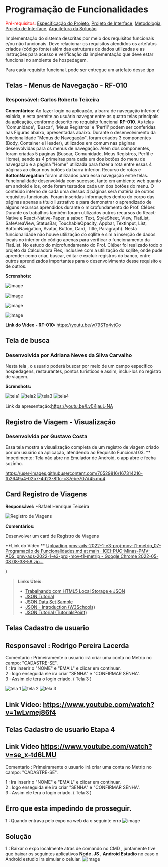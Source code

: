 # Programação de Funcionalidades

<span style="color:red">Pré-requisitos: <a href="2-Especificação do Projeto.md"> Especificação do Projeto</a></span>, <a href="3-Projeto de Interface.md"> Projeto de Interface</a>, <a href="4-Metodologia.md"> Metodologia</a>, <a href="3-Projeto de Interface.md"> Projeto de Interface</a>, <a href="5-Arquitetura da Solução.md"> Arquitetura da Solução</a>

Implementação do sistema descritas por meio dos requisitos funcionais e/ou não funcionais. Deve relacionar os requisitos atendidos os artefatos criados (código fonte) além das estruturas de dados utilizadas e as instruções para acesso e verificação da implementação que deve estar funcional no ambiente de hospedagem.

Para cada requisito funcional, pode ser entregue um artefato desse tipo

## Telas - Menus de Navegação - RF-010

### **Responsável:** Carlos Roberto Teixeira

**Comentários:** Ao fazer login na aplicação, a barra de navegação inferior é exibida, e esta permite ao usuário navegar entre as quatro telas principais da aplicação, conforme descrito no requisito funcional **RF-010**. As telas 'Comunidade', 'Buscar', 'Meus Registros' e 'Perfil' podem ser conferidas nas Figuras abaixo, apresentadas abaixo. Durante o desenvolvimento da funcionalidade "Menus de Navegação", foram criados 3 componentes (Body, Container e Header), utilizados em comum nas páginas desenvolvidas para os menus de navegação. Além dos componentes, foram criadas 5 páginas (Buscar, Comunidade, Meus Registros, Perfil e Home), sendo as 4 primeiras para cada um dos botões do menu de navegação e a página "Home" utilizada para fazer a rota entre essas 4 páginas ao clicar nos botões da barra inferior. Recurso de rotas e **BottonNavegation** foram utilizados para essa navegação entre telas. Funcionalidade desenvolvida com sucesso, tanto em ambiente web quanto em android e ios, onde foram testados cada um dos botões do menu. O conteúdo interno de cada uma dessas 4 páginas será matéria de outros requisitos funcionais. Foram inseridas informações dentro do corpo das páginas apenas a título ilustrativo e para demonstrar o aprendizado de alguns recursos aprendidos durante o microfundamento do Prof. Cléber. Durante os trabalhos também foram utilizados outros recursos do React-Native e React-Native-Paper, a saber: Text, StyleSheet, View, FlatList, SafeAreaView, StatusBar, TouchableOpacity, Appbar,  TextInput, List, BottonNavigation, Avatar, Button, Card, Title, Paragraph). Nesta funcionalidade não houve utilização do sqllite e sim a inserção de dados locais no interior do código apenas para verificar o funcionamento da FlatList. No estudo do microfundamento do Prof. Cléber foi realizado todo o projeto da Calculadora Flex, inclusive com a utilização do sqllite, onde pude aprender como criar, buscar, editar e excluir registros do banco, entre outros aprendizados importantes para o desenvolvimento desse requisito e de outros.

**Screnshots:**

![image](https://user-images.githubusercontent.com/81597848/167258691-930d8213-723c-4923-a412-9e0b4fb3c302.png)

![image](https://user-images.githubusercontent.com/81597848/167258716-f31662a5-52fe-42bb-979c-e986635105ab.png)

![image](https://user-images.githubusercontent.com/81597848/167258737-525c981f-1777-469d-b460-5797ecb6b4b2.png)

![image](https://user-images.githubusercontent.com/81597848/167258759-6048982b-4cbf-4598-ac3e-fd3b3a677d6c.png)

**Link do Vídeo - RF-010:** https://youtu.be/w79STp4vtCo



## Tela de busca

### Desenvolvida por Adriana Neves da Silva Carvalho

Nesta tela , o usuario poderá buscar por meio de um campo especifico hospedagens, restaurantes, pontos turisticos e assim, inclui-los no registro de viagem.

**Screnshots:**

![tela1](https://user-images.githubusercontent.com/81448442/167275646-620ece5e-8996-492c-aa67-99f6613c4495.png)
![tela2](https://user-images.githubusercontent.com/81448442/167275661-75b4ba2a-269c-4f54-9f3c-aae097f9cc49.png)
![tela3](https://user-images.githubusercontent.com/81448442/167275662-ffb4eb8c-8cbd-4600-9c07-74a098d20e7b.png)
![tela4](https://user-images.githubusercontent.com/81448442/167275664-16bdd650-427f-4c2b-ac3d-199a5b0f91fb.png)
 
 
 Link da apresentação:https://youtu.be/Lv0KjauL-NA
 
 
## Registro de Viagem - Visualização
### Desenvolvida por Gustavo Costa

Essa tela mostra a visualização completa de um registro de viagem criado por um usuário da aplicação, atendendo ao Requisito Funcional 03.
** Impedimento: Tela não abre no Emulador de Android, o app abre e fecha sozinho.

https://user-images.githubusercontent.com/70529816/167314216-fb2649a4-02b7-4d23-8ffc-c37ebe707d45.mp4



## Card Registro de Viagens

**Responsável:** *Rafael Henrique Teixeira

![Registro de Viagens](https://user-images.githubusercontent.com/81194817/167262850-08ac8e89-e141-43e6-8928-8e722314385b.jpg)

**Comentários:** 

Desenvolver um card de Registro de Viagens

**Link do Vídeo ** [Uploading pmv-ads-2022-1-e3-proj-mov-t1-metrip_07-Programação de Funcionalidades.md at main · ICEI-PUC-Minas-PMV-ADS_pmv-ads-2022-1-e3-proj-mov-t1-metrip - Google Chrome 2022-05-08 08-38-58.zip…]()


)


> **Links Úteis**:
>
> - [Trabalhando com HTML5 Local Storage e JSON](https://www.devmedia.com.br/trabalhando-com-html5-local-storage-e-json/29045)
> - [JSON Tutorial](https://www.w3resource.com/JSON)
> - [JSON Data Set Sample](https://opensource.adobe.com/Spry/samples/data_region/JSONDataSetSample.html)
> - [JSON - Introduction (W3Schools)](https://www.w3schools.com/js/js_json_intro.asp)
> - [JSON Tutorial (TutorialsPoint)](https://www.tutorialspoint.com/json/index.htm)


## Telas Cadastro de usuario

## Responsavel : Rodrigo Pereira Lacerda 

Comentario : Primeiramente o usuario irá criar uma conta no Metrip no campo: "CADASTRE-SE".</BR>
1 : Ira inserir o "NOME" e "EMAIL" e clicar em continuar.</BR>
2 : logo enseguida ele ira criar "SENHA" e "CONFIRMAR SENHA". </BR>
3 : Assim ele tera o login criado. ( Tela 3 ) </BR>

![tela 1](https://user-images.githubusercontent.com/81272703/168179539-dec29b1f-9043-4c13-a3ad-dcba790441d2.png)
![tela 2](https://user-images.githubusercontent.com/81272703/168179543-21a5808c-e6c0-45c0-a788-76ab2360634b.png)
![tela 3](https://user-images.githubusercontent.com/81272703/168179550-7173c4e8-000e-48a2-bee5-4e9a3d5b3428.png)

## Link Video: https://www.youtube.com/watch?v=1wLvmej86f4

## Telas Cadastro de usuario Etapa 4

## Link Video https://www.youtube.com/watch?v=se_x-td6LMU

Comentario : Primeiramente o usuario irá criar uma conta no Metrip no campo: "CADASTRE-SE".</BR>

1 : Ira inserir o "NOME" e "EMAIL" e clicar em continuar.</BR>
2 : logo enseguida ele ira criar "SENHA" e "CONFIRMAR SENHA". </BR>
3 : Assim ele tera o login criado. ( Tela 3 ) </BR>

## Erro que esta impedindo de prosseguir.

1 : Quando entrava pelo expo na web da o seguinte erro ![image](https://user-images.githubusercontent.com/81272703/172019762-6eba56f7-114b-434d-b97d-608e05ff2861.png)


## Solução
1 : Baixar o expo localmente atras de comando no CMD , juntamente tive que baixar os seguintes aplicativos  **Node .JS** ,  **Android Estudio** no caso o Android estudio ira simular o celular. ![image](https://user-images.githubusercontent.com/81272703/172019814-92a44de8-e3a9-4389-a0ea-00353c7e76f6.png)



